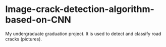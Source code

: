 # Image-crack-detection-algorithm-based-on-CNN
My undergraduate graduation project.
It is used to detect and classify road cracks (pictures).
